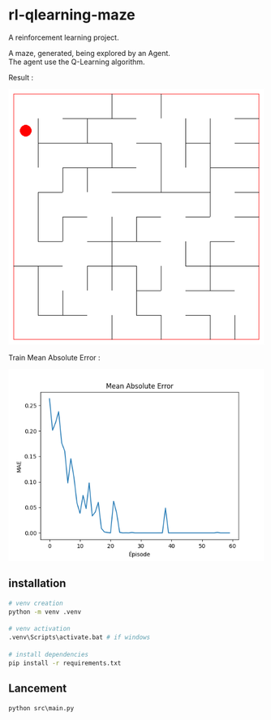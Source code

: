 # rl-qlearning-maze

A reinforcement learning project.<br/>

A maze, generated, being explored by an Agent.<br/>
The agent use the Q-Learning algorithm.<br/>

Result :

![Maze](doc/maze.gif)

Train Mean Absolute Error :

![MAE](doc/mae.png)

## installation

```bash
# venv creation
python -m venv .venv

# venv activation
.venv\Scripts\activate.bat # if windows

# install dependencies
pip install -r requirements.txt
```

## Lancement

```
python src\main.py
```